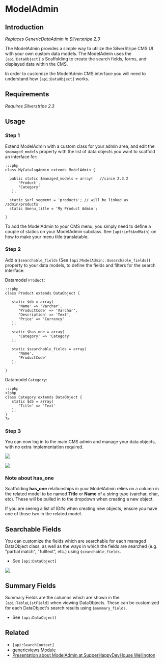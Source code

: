 # ModelAdmin

## Introduction

*Replaces GenericDataAdmin in Silverstripe 2.3*

The ModelAdmin provides a simple way to utilize the SilverStripe CMS UI with your own custom data models.  The
ModelAdmin uses the `[api:DataObject]`'s Scaffolding to create the search fields, forms, and displayed data within the
CMS. 

In order to customize the ModelAdmin CMS interface you will need to understand how  `[api:DataObject]` works.

## Requirements

*Requires Silverstripe 2.3*

## Usage

### Step 1 
Extend ModelAdmin with a custom class for your admin area, and edit the `$managed_models` property with the list of
data objects you want to scaffold an interface for:

	:::php
	class MyCatalogAdmin extends ModelAdmin {
	   
	  public static $managed_models = array(   //since 2.3.2
	      'Product',
	      'Category'
	   );
	
	  static $url_segment = 'products'; // will be linked as /admin/products
	  static $menu_title = 'My Product Admin';
	
	}


To add the ModelAdmin to your CMS menu, you simply need to define a couple of statics on your ModelAdmin subclass. See
`[api:LeftAndMain]` on how to make your menu title translatable.


### Step 2 
Add a `$searchable_fields` (See `[api:ModelAdmin::$searchable_fields]`) property to your data
models, to define the fields and filters for the search interface:

Datamodel `Product`:

	:::php
	class Product extends DataObject {
	
	   static $db = array(
	      'Name' => 'Varchar',
	      'ProductCode' => 'Varchar',
	      'Description' => 'Text',
	      'Price' => 'Currency'
	   );
	
	   static $has_one = array(
	      'Category' => 'Category'
	   );
	
	   static $searchable_fields = array(
	      'Name',
	      'ProductCode' 
	   );
	
	}


Datamodel `Category`:

	:::php
	<?php
	class Category extends DataObject {
	   static $db = array(
	      'Title' => 'Text'
	   );
	}
	?>


### Step 3
You can now log in to the main CMS admin and manage your data objects, with no extra implementation required.

![](_images/modeladmin_edit.png)

![](_images/modeladmin_results.png)

### Note about has_one

Scaffolding **has_one** relationships in your ModelAdmin relies on a column in the related model to be named **Title**
or **Name** of a string type (varchar, char, etc).  These will be pulled in to the dropdown when creating a new object.

If you are seeing a list of ID#s when creating new objects, ensure you have one of those two in the related model.

## Searchable Fields

You can customize the fields which are searchable for each managed DataObject class, as well as the ways in which the
fields are searched (e.g. "partial match", "fulltext", etc.) using `$searchable_fields`.

   * See `[api:DataObject]`

![](_images/modeladmin_search.png)

## Summary Fields

Summary Fields are the columns which are shown in the `[api:TableListField]` when viewing DataObjects.  These can be
customized for each DataObject's search results using `$summary_fields`.

   * See `[api:DataObject]`

## Related

*  `[api:SearchContext]`
*  [genericviews Module](http://silverstripe.org/genericviews-module)
*  [Presentation about ModelAdmin at SupperHappyDevHouse Wellington](http://www.slideshare.net/chillu/modeladmin-in-silverstripe-23)
